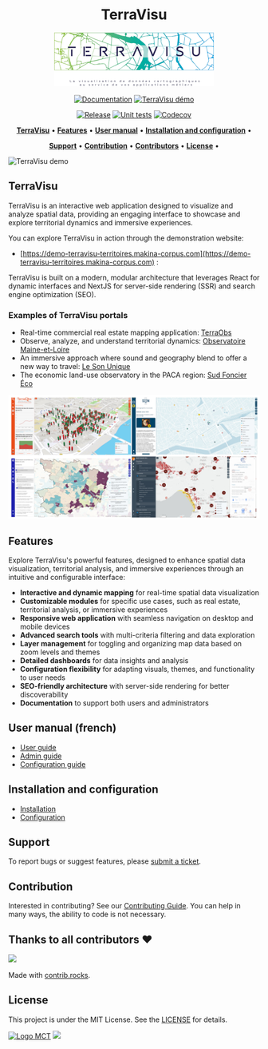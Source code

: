 <h1 align="center">TerraVisu</h1>

<p align="center"><img alt="TerraVisu logo" src="./docs/source/_static/logo_color.png"></p>

<p align="center">
<a href="https://terravisu.readthedocs.io/en/stable/" rel="nofollow"><img alt="Documentation" src="https://img.shields.io/badge/Documentation-blue.svg" style="max-width:100%;"></a>
<a href="https://demo-terravisu-territoires.makina-corpus.com" rel="nofollow"><img alt="TerraVisu démo" src="https://img.shields.io/badge/Demo-purple.svg" style="max-width:100%;"></a>
</p>
<p align="center">
<a href="https://github.com/Terralego/TerraVisu/releases/latest" rel="nofollow"><img alt="Release" src="https://img.shields.io/github/release/Terralego/TerraVisu.svg" style="max-width:100%;"></a>
<a href="https://github.com/Terralego/TerraVisu/actions/workflows/test.yml" rel="nofollow"><img alt="Unit tests" src="https://github.com/submarcos/TerraVisu/actions/workflows/test.yml/badge.svg" style="max-width:100%;"></a>
<a href="https://codecov.io/gh/submarcos/TerraVisu" rel="nofollow"><img alt="Codecov" src="https://codecov.io/gh/submarcos/TerraVisu/branch/master/graph/badge.svg" style="max-width:100%;"></a>
</p>

<p align="center">
    <a href="#website"><b>TerraVisu</b></a>  •  
    <a href="#features"><b>Features</b></a>  •  
    <a href="#user-manual-french"><b>User manual</b></a>  •  
    <a href="#installation-and-configuration"><b>Installation and configuration</b></a>  •   
</p>
<p align="center">
    <a href="#support"><b>Support</b></a>  •   
    <a href="#contribution"><b>Contribution</b></a>  •  
    <a href="#thanks-to-all-contributors-"><b>Contributors</b></a>  •  
    <a href="#license"><b>License</b></a>  • 
</p>

![TerraVisu demo](./docs/source/_static/screenshot.png)

## TerraVisu

TerraVisu is an interactive web application designed to visualize and analyze spatial data, providing an engaging interface to showcase and explore territorial dynamics and immersive experiences.

You can explore TerraVisu in action through the demonstration website:
- [https://demo-terravisu-territoires.makina-corpus.com](https://demo-terravisu-territoires.makina-corpus.com) : 

TerraVisu is built on a modern, modular architecture that leverages React for dynamic interfaces and NextJS for server-side rendering (SSR) and search engine optimization (SEO). 

### Examples of TerraVisu portals

- Real-time commercial real estate mapping application: [TerraObs](https://demo-terraobs-territoires.makina-corpus.com/)  
- Observe, analyze, and understand territorial dynamics: [Observatoire Maine-et-Loire](https://observatoire.maine-et-loire.fr/)  
- An immersive approach where sound and geography blend to offer a new way to travel: [Le Son Unique](https://terravisu-lesonunique.makina-corpus.net/)  
- The economic land-use observatory in the PACA region: [Sud Foncier Éco](https://visu.sud-foncier-eco.fr/)  

![Portals](./docs/source/_static/portails_terravisu.jpg)

## Features  

Explore TerraVisu's powerful features, designed to enhance spatial data visualization, territorial analysis, and immersive experiences through an intuitive and configurable interface:  

- **Interactive and dynamic mapping** for real-time spatial data visualization  
- **Customizable modules** for specific use cases, such as real estate, territorial analysis, or immersive experiences  
- **Responsive web application** with seamless navigation on desktop and mobile devices  
- **Advanced search tools** with multi-criteria filtering and data exploration  
- **Layer management** for toggling and organizing map data based on zoom levels and themes  
- **Detailed dashboards** for data insights and analysis  
- **Configuration flexibility** for adapting visuals, themes, and functionality to user needs  
- **SEO-friendly architecture** with server-side rendering for better discoverability  
- **Documentation** to support both users and administrators

## User manual (french)

- [User guide](https://terravisu.readthedocs.io/en/stable/user_manual/user_guide.html)
- [Admin guide](https://terravisu.readthedocs.io/en/stable/user_manual/admin_user_guide.html)
- [Configuration guide](https://terravisu.readthedocs.io/en/stable/user_manual/module_configuration.html)

## Installation and configuration

- [Installation](https://terravisu.readthedocs.io/en/stable/installation_configuration/install.html)
- [Configuration](https://terravisu.readthedocs.io/en/stable/installation_configuration/configuration.html)

## Support

To report bugs or suggest features, please [submit a ticket](https://github.com/Terralego/TerraVisu/issues).

## Contribution

Interested in contributing? See our [Contributing Guide](https://terravisu.readthedocs.io/en/stable/contribute/contributing.html). You can help in many ways, the ability to code is not necessary.

## Thanks to all contributors ❤

<a href="https://github.com/Terralego/TerraVisu/graphs/contributors">
  <img src="https://contrib.rocks/image?repo=Terralego/TerraVisu" />
</a>

Made with [contrib.rocks](https://contrib.rocks).

## License

This project is under the MIT License. See the [LICENSE](https://github.com/Terralego/TerraVisu/blob/master/LICENSE) for details.

<a href="https://territoires.makina-corpus.com/"><img src="https://geotrek.fr/assets/img/logo_makina.svg" alt="Logo MCT" width="115"></a>
[![](https://geotrek.fr/assets/img/logo_autonomens-h120m.png)](https://datatheca.com/)
